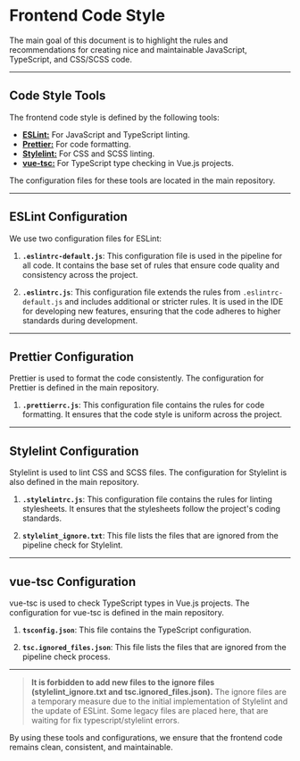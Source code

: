 # Frontend Code Style

The main goal of this document is to highlight the rules and recommendations for creating nice and maintainable JavaScript, TypeScript, and CSS/SCSS code.

---

## Code Style Tools

The frontend code style is defined by the following tools:
- [**ESLint:**](https://eslint.org/) For JavaScript and TypeScript linting.
- [**Prettier:**](https://prettier.io/) For code formatting.
- [**Stylelint:**](https://stylelint.io/) For CSS and SCSS linting.
- [**vue-tsc:**](https://www.npmjs.com/package/vue-tsc) For TypeScript type checking in Vue.js projects.

The configuration files for these tools are located in the main repository.

---

## ESLint Configuration

We use two configuration files for ESLint:

1. **`.eslintrc-default.js`**: This configuration file is used in the pipeline for all code. It contains the base set of rules that ensure code quality and consistency across the project.

2. **`.eslintrc.js`**: This configuration file extends the rules from `.eslintrc-default.js` and includes additional or stricter rules. It is used in the IDE for developing new features, ensuring that the code adheres to higher standards during development.

---

## Prettier Configuration

Prettier is used to format the code consistently. The configuration for Prettier is defined in the main repository.

1. **`.prettierrc.js`**: This configuration file contains the rules for code formatting. It ensures that the code style is uniform across the project.

---

## Stylelint Configuration

Stylelint is used to lint CSS and SCSS files. The configuration for Stylelint is also defined in the main repository.

1. **`.stylelintrc.js`**: This configuration file contains the rules for linting stylesheets. It ensures that the stylesheets follow the project's coding standards.

2. **`stylelint_ignore.txt`**: This file lists the files that are ignored from the pipeline check for Stylelint.

---

## vue-tsc Configuration

vue-tsc is used to check TypeScript types in Vue.js projects. The configuration for vue-tsc is defined in the main repository.

1. **`tsconfig.json`**: This file contains the TypeScript configuration.

2. **`tsc.ignored_files.json`**: This file lists the files that are ignored from the pipeline check process.

---

<!-- theme: danger -->
> **It is forbidden to add new files to the ignore files (stylelint_ignore.txt and tsc.ignored_files.json).** The ignore files are a temporary measure due to the initial implementation of Stylelint and the update of ESLint. Some legacy files are placed here, that are waiting for fix typescript/stylelint errors.

By using these tools and configurations, we ensure that the frontend code remains clean, consistent, and maintainable.
